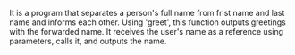 It is a program that separates a person's full name from frist name and last name and informs each other. Using 'greet', this function outputs greetings with the forwarded name. It receives the user's name as a reference using parameters, calls it, and outputs the name.
